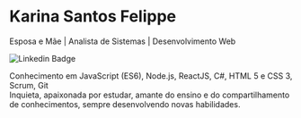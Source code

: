# Karina Santos Felippe

Esposa e Mãe | Analista de Sistemas | Desenvolvimento Web

![Linkedin Badge](https://img.shields.io/badge/-Karina_Santos_Felippe-blueviolet?style=flat-square&logo=Linkedin&logoColor=white&link=https://www.linkedin.com/in/karina-santos-felippe-49886634/)

Conhecimento em JavaScript (ES6), Node.js, ReactJS, C#, HTML 5 e CSS 3, Scrum, Git
<br/>Inquieta, apaixonada por estudar, amante do ensino e do compartilhamento de conhecimentos, sempre desenvolvendo novas habilidades.


<!--
**karinasantosfelippe/karinasantosfelippe** is a ✨ _special_ ✨ repository because its `README.md` (this file) appears on your GitHub profile.

Here are some ideas to get you started:

- 🔭 I’m currently working on ...
- 🌱 I’m currently learning ...
- 👯 I’m looking to collaborate on ...
- 🤔 I’m looking for help with ...
- 💬 Ask me about ...
- 📫 How to reach me: ...
- 😄 Pronouns: ...
- ⚡ Fun fact: ...
-->
